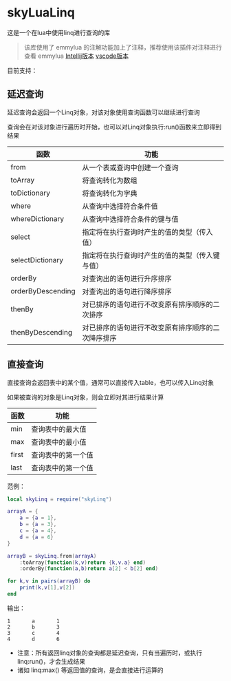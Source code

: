# skyLuaLinq

这是一个在lua中使用linq进行查询的库

> 该库使用了 emmylua 的注解功能加上了注释，推荐使用该插件对注释进行查看
> emmylua [Intellij版本](https://github.com/EmmyLua/IntelliJ-EmmyLua) [vscode版本](https://github.com/EmmyLua/VSCode-EmmyLua)

目前支持：
## 延迟查询
延迟查询会返回一个Linq对象，对该对象使用查询函数可以继续进行查询

查询会在对该对象进行遍历时开始，也可以对Linq对象执行:run()函数来立即得到结果

|函数|功能|
|-|-|
|from|从一个表或查询中创建一个查询|
|toArray|将查询转化为数组|
|toDictionary|将查询转化为字典|
|where|从查询中选择符合条件值|
|whereDictionary|从查询中选择符合条件的键与值|
|select|指定将在执行查询时产生的值的类型（传入值）|
|selectDictionary|指定将在执行查询时产生的值的类型（传入键与值）|
|orderBy|对查询出的语句进行升序排序|
|orderByDescending|对查询出的语句进行降序排序|
|thenBy|对已排序的语句进行不改变原有排序顺序的二次排序|
|thenByDescending|对已排序的语句进行不改变原有排序顺序的二次降序排序|

## 直接查询
直接查询会返回表中的某个值，通常可以直接传入table，也可以传入Linq对象

如果被查询的对象是Linq对象，则会立即对其进行结果计算

|函数|功能|
|-|-|
|min|查询表中的最大值|
|max|查询表中的最小值|
|first|查询表中的第一个值|
|last|查询表中的第一个值|

范例：
```lua
local skyLinq = require("skyLinq")

arrayA = {
    a = {a = 1},
    b = {a = 3},
    c = {a = 4},
    d = {a = 6}
}

arrayB = skyLinq.from(arrayA)
    :toArray(function(k,v)return {k,v.a} end)
    :orderBy(function(a,b)return a[2] < b[2] end)

for k,v in pairs(arrayB) do
    print(k,v[1],v[2])
end
```

输出：
```
1       a       1
2       b       3
3       c       4
4       d       6
```

* 注意：所有返回linq对象的查询都是延迟查询，只有当遍历时，或执行linq:run()，才会生成结果
* 诸如 linq:max() 等返回值的查询，是会直接进行运算的